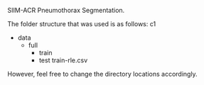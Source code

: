 SIIM-ACR Pneumothorax Segmentation.

The folder structure that was used is as follows:
c1
  - data
      - full
          - train
          - test
          train-rle.csv

However, feel free to change the directory locations accordingly.
